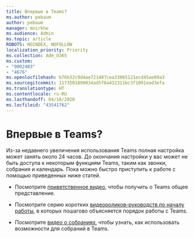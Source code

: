 ```yaml
---
title: Впервые в Teams?
ms.author: pebaum
author: pebaum
manager: mnirkhe
ms.audience: Admin
ms.topic: article
ROBOTS: NOINDEX, NOFOLLOW
localization_priority: Priority
ms.collection: Adm_O365
ms.custom:
- "9002403"
- "4676"
ms.openlocfilehash: b76b32c9d4ae721487cea33065121ecd45ae69a3
ms.sourcegitcommit: 1173501899034ad5f6a432311bc3f1091ead3efa
ms.translationtype: HT
ms.contentlocale: ru-RU
ms.lasthandoff: 04/16/2020
ms.locfileid: "43541762"
---
```

# <a name="new-to-teams"></a>Впервые в Teams?

Из-за недавнего увеличения использования Teams полная настройка может занять около 24 часов. До окончания настройки у вас может не быть доступа к некоторым функциям Teams, таким как звонки, собрания и календарь. Пока можно быстро приступить к работе с помощью приведенных ниже статей. 

- Посмотрите [приветственное видео](https://support.office.com/article/welcome-to-microsoft-teams-b98d533f-118e-4bae-bf44-3df2470c2b12?wt.mc_id=otc_microsoft_teams&ui=en-US&rs=en-US&ad=US), чтобы получить о Teams общее представление.

- Посмотрите серию коротких [видеороликов-руководств по началу работы](https://support.office.com/article/video-what-is-microsoft-teams-422bf3aa-9ae8-46f1-83a2-e65720e1a34d), в которых пошагово объясняется порядок работы с Teams.

- Посмотрите [видео о собраниях](https://support.office.com/article/join-a-teams-meeting-078e9868-f1aa-4414-8bb9-ee88e9236ee4), чтобы узнать, как использовать возможности для собраний в Teams.
